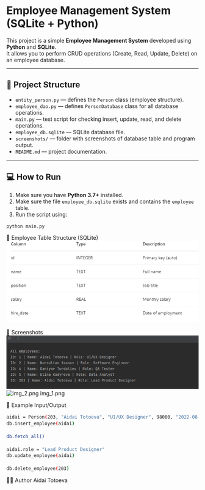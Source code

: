 # Employee Management System (SQLite + Python)

This project is a simple **Employee Management System** developed using **Python** and **SQLite**.  
It allows you to perform CRUD operations (Create, Read, Update, Delete) on an employee database.

---

## 📁 Project Structure

- `entity_person.py` — defines the `Person` class (employee structure).
- `employee_dao.py` — defines `PersonDatabase` class for all database operations.
- `main.py` — test script for checking insert, update, read, and delete operations.
- `employee_db.sqlite` — SQLite database file.
- `screenshots/` — folder with screenshots of database table and program output.
- `README.md` — project documentation.

---

## 💻 How to Run

1. Make sure you have **Python 3.7+** installed.
2. Make sure the file `employee_db.sqlite` exists and contains the `employee` table.
3. Run the script using:

```bash
python main.py
```
🧱 Employee Table Structure (SQLite)
![img_3.png](img_3.png)

📸 Screenshots
![img.png](img.png)
![![img_2.png](img_2.png)
img_1.png](img_1.png)

📌 Example Input/Output

```bash
aidai = Person(203, "Aidai Totoeva", "UI/UX Designer", 98000, "2022-08-12")
db.insert_employee(aidai)

db.fetch_all()

aidai.role = "Lead Product Designer"
db.update_employee(aidai)

db.delete_employee(203)
```


👩‍💻 Author
Aidai Totoeva
